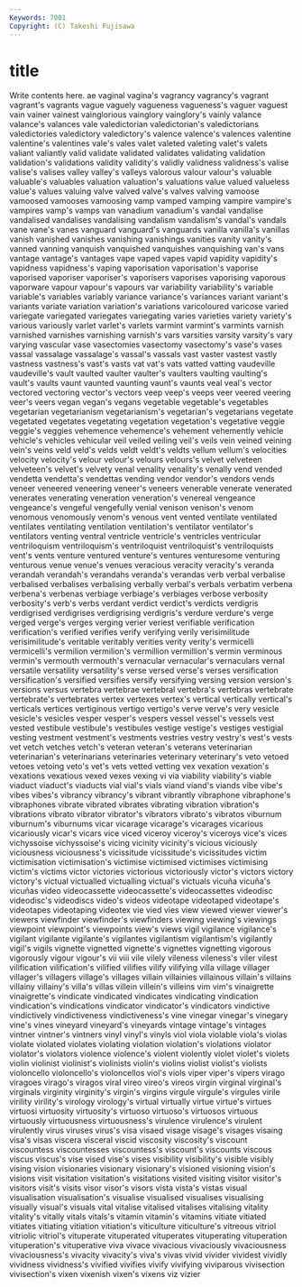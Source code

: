 ```yaml
---
Keywords: 7001 
Copyright: (C) Takeshi Fujisawa
---
```


# title

Write contents here.
ae vaginal vagina's vagrancy vagrancy's vagrant vagrant's vagrants vague
vaguely vagueness vagueness's vaguer vaguest vain vainer vainest vainglorious vainglory
vainglory's vainly valance valance's valances vale valedictorian valedictorian's valedictorians valedictories
valedictory valedictory's valence valence's valences valentine valentine's valentines vale's vales
valet valeted valeting valet's valets valiant valiantly valid validate validated
validates validating validation validation's validations validity validity's validly validness validness's
valise valise's valises valley valley's valleys valorous valour valour's valuable
valuable's valuables valuation valuation's valuations value valued valueless value's values
valuing valve valved valve's valves valving vamoose vamoosed vamooses vamoosing
vamp vamped vamping vampire vampire's vampires vamp's vamps van vanadium
vanadium's vandal vandalise vandalised vandalises vandalising vandalism vandalism's vandal's vandals
vane vane's vanes vanguard vanguard's vanguards vanilla vanilla's vanillas vanish
vanished vanishes vanishing vanishings vanities vanity vanity's vanned vanning vanquish
vanquished vanquishes vanquishing van's vans vantage vantage's vantages vape vaped
vapes vapid vapidity vapidity's vapidness vapidness's vaping vaporisation vaporisation's vaporise
vaporised vaporiser vaporiser's vaporisers vaporises vaporising vaporous vaporware vapour vapour's
vapours var variability variability's variable variable's variables variably variance variance's
variances variant variant's variants variate variation variation's variations varicoloured varicose
varied variegate variegated variegates variegating varies varieties variety variety's various
variously varlet varlet's varlets varmint varmint's varmints varnish varnished varnishes
varnishing varnish's vars varsities varsity varsity's vary varying vascular vase
vasectomies vasectomy vasectomy's vase's vases vassal vassalage vassalage's vassal's vassals
vast vaster vastest vastly vastness vastness's vast's vasts vat vat's
vats vatted vatting vaudeville vaudeville's vault vaulted vaulter vaulter's vaulters
vaulting vaulting's vault's vaults vaunt vaunted vaunting vaunt's vaunts veal
veal's vector vectored vectoring vector's vectors veep veep's veeps veer
veered veering veer's veers vegan vegan's vegans vegetable vegetable's vegetables
vegetarian vegetarianism vegetarianism's vegetarian's vegetarians vegetate vegetated vegetates vegetating vegetation
vegetation's vegetative veggie veggie's veggies vehemence vehemence's vehement vehemently vehicle
vehicle's vehicles vehicular veil veiled veiling veil's veils vein veined
veining vein's veins veld veld's velds veldt veldt's veldts vellum
vellum's velocities velocity velocity's velour velour's velours velours's velvet velveteen
velveteen's velvet's velvety venal venality venality's venally vend vended vendetta
vendetta's vendettas vending vendor vendor's vendors vends veneer veneered veneering
veneer's veneers venerable venerate venerated venerates venerating veneration veneration's venereal
vengeance vengeance's vengeful vengefully venial venison venison's venom venomous venomously
venom's venous vent vented ventilate ventilated ventilates ventilating ventilation ventilation's
ventilator ventilator's ventilators venting ventral ventricle ventricle's ventricles ventricular ventriloquism
ventriloquism's ventriloquist ventriloquist's ventriloquists vent's vents venture ventured venture's ventures
venturesome venturing venturous venue venue's venues veracious veracity veracity's veranda
verandah verandah's verandahs veranda's verandas verb verbal verbalise verbalised verbalises
verbalising verbally verbal's verbals verbatim verbena verbena's verbenas verbiage verbiage's
verbiages verbose verbosity verbosity's verb's verbs verdant verdict verdict's verdicts
verdigris verdigrised verdigrises verdigrising verdigris's verdure verdure's verge verged verge's
verges verging verier veriest verifiable verification verification's verified verifies verify
verifying verily verisimilitude verisimilitude's veritable veritably verities verity verity's vermicelli
vermicelli's vermilion vermilion's vermillion vermillion's vermin verminous vermin's vermouth vermouth's
vernacular vernacular's vernaculars vernal versatile versatility versatility's verse versed verse's
verses versification versification's versified versifies versify versifying versing version version's
versions versus vertebra vertebrae vertebral vertebra's vertebras vertebrate vertebrate's vertebrates
vertex vertexes vertex's vertical vertically vertical's verticals vertices vertiginous vertigo
vertigo's verve verve's very vesicle vesicle's vesicles vesper vesper's vespers
vessel vessel's vessels vest vested vestibule vestibule's vestibules vestige vestige's
vestiges vestigial vesting vestment vestment's vestments vestries vestry vestry's vest's
vests vet vetch vetches vetch's veteran veteran's veterans veterinarian veterinarian's
veterinarians veterinaries veterinary veterinary's veto vetoed vetoes vetoing veto's vet's
vets vetted vetting vex vexation vexation's vexations vexatious vexed vexes
vexing vi via viability viability's viable viaduct viaduct's viaducts vial
vial's vials viand viand's viands vibe vibe's vibes vibes's vibrancy
vibrancy's vibrant vibrantly vibraphone vibraphone's vibraphones vibrate vibrated vibrates vibrating
vibration vibration's vibrations vibrato vibrator vibrator's vibrators vibrato's vibratos viburnum
viburnum's viburnums vicar vicarage vicarage's vicarages vicarious vicariously vicar's vicars
vice viced viceroy viceroy's viceroys vice's vices vichyssoise vichyssoise's vicing
vicinity vicinity's vicious viciously viciousness viciousness's vicissitude vicissitude's vicissitudes victim
victimisation victimisation's victimise victimised victimises victimising victim's victims victor victories
victorious victoriously victor's victors victory victory's victual victualled victualling victual's
victuals vicuña vicuña's vicuñas video videocassette videocassette's videocassettes videodisc videodisc's
videodiscs video's videos videotape videotaped videotape's videotapes videotaping videotex vie
vied vies view viewed viewer viewer's viewers viewfinder viewfinder's viewfinders
viewing viewing's viewings viewpoint viewpoint's viewpoints view's views vigil vigilance
vigilance's vigilant vigilante vigilante's vigilantes vigilantism vigilantism's vigilantly vigil's vigils
vignette vignetted vignette's vignettes vignetting vigorous vigorously vigour vigour's vii
viii vile vilely vileness vileness's viler vilest vilification vilification's vilified
vilifies vilify vilifying villa village villager villager's villagers village's villages
villain villainies villainous villain's villains villainy villainy's villa's villas villein
villein's villeins vim vim's vinaigrette vinaigrette's vindicate vindicated vindicates vindicating
vindication vindication's vindications vindicator vindicator's vindicators vindictive vindictively vindictiveness vindictiveness's
vine vinegar vinegar's vinegary vine's vines vineyard vineyard's vineyards vintage
vintage's vintages vintner vintner's vintners vinyl vinyl's vinyls viol viola
violable viola's violas violate violated violates violating violation violation's violations
violator violator's violators violence violence's violent violently violet violet's violets
violin violinist violinist's violinists violin's violins violist violist's violists violoncello
violoncello's violoncellos viol's viols viper viper's vipers virago viragoes virago's
viragos viral vireo vireo's vireos virgin virginal virginal's virginals virginity
virginity's virgin's virgins virgule virgule's virgules virile virility virility's virology
virology's virtual virtually virtue virtue's virtues virtuosi virtuosity virtuosity's virtuoso
virtuoso's virtuosos virtuous virtuously virtuousness virtuousness's virulence virulence's virulent virulently
virus viruses virus's visa visaed visage visage's visages visaing visa's
visas viscera visceral viscid viscosity viscosity's viscount viscountess viscountesses viscountess's
viscount's viscounts viscous viscus viscus's vise vised vise's vises visibility
visibility's visible visibly vising vision visionaries visionary visionary's visioned visioning
vision's visions visit visitation visitation's visitations visited visiting visitor visitor's
visitors visit's visits visor visor's visors vista vista's vistas visual
visualisation visualisation's visualise visualised visualises visualising visually visual's visuals vital
vitalise vitalised vitalises vitalising vitality vitality's vitally vitals vitals's vitamin
vitamin's vitamins vitiate vitiated vitiates vitiating vitiation vitiation's viticulture viticulture's
vitreous vitriol vitriolic vitriol's vituperate vituperated vituperates vituperating vituperation vituperation's
vituperative viva vivace vivacious vivaciously vivaciousness vivaciousness's vivacity vivacity's viva's
vivas vivid vivider vividest vividly vividness vividness's vivified vivifies vivify
vivifying viviparous vivisection vivisection's vixen vixenish vixen's vixens viz vizier
